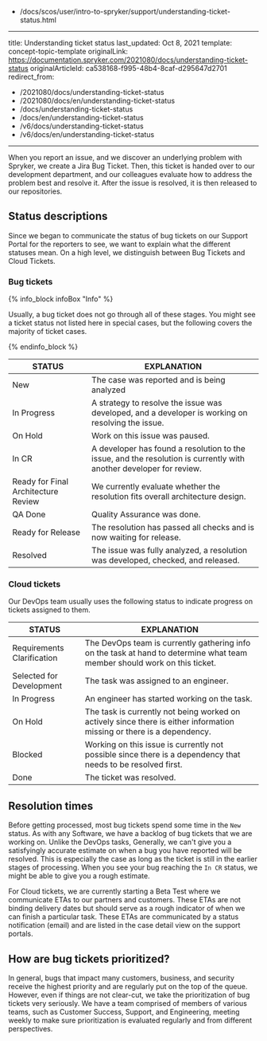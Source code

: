   - /docs/scos/user/intro-to-spryker/support/understanding-ticket-status.html
---
title: Understanding ticket status
last_updated: Oct 8, 2021
template: concept-topic-template
originalLink: https://documentation.spryker.com/2021080/docs/understanding-ticket-status
originalArticleId: ca538168-f995-48b4-8caf-d295647d2701
redirect_from:
  - /2021080/docs/understanding-ticket-status
  - /2021080/docs/en/understanding-ticket-status
  - /docs/understanding-ticket-status
  - /docs/en/understanding-ticket-status
  - /v6/docs/understanding-ticket-status
  - /v6/docs/en/understanding-ticket-status
---

When you report an issue, and we discover an underlying problem with Spryker, we create a Jira Bug Ticket. Then, this ticket is handed over to our development department, and our colleagues evaluate how to address the problem best and resolve it. After the issue is resolved, it is then released to our repositories.

## Status descriptions

Since we began to communicate the status of bug tickets on our Support Portal for the reporters to see, we want to explain what the different statuses mean. On a high level, we distinguish between Bug Tickets and Cloud Tickets.

### Bug tickets

{% info_block infoBox "Info" %}

Usually, a bug ticket does not go through all of these stages. You might see a ticket status not listed here in special cases, but the following covers the majority of ticket cases.

{% endinfo_block %}

| STATUS | EXPLANATION |
| --- | --- |
| New | The case was reported and is being analyzed |
| In Progress | A strategy to resolve the issue was developed, and a developer is working on resolving the issue. |
| On Hold | Work on this issue was paused. |
| In CR | A developer has found a resolution to the issue, and the resolution is currently with another developer for review. |
| Ready for Final Architecture Review | We currently evaluate whether the resolution fits overall architecture design. |
| QA Done | Quality Assurance was done. |
| Ready for Release | The resolution has passed all checks and is now waiting for release. |
| Resolved | The issue was fully analyzed, a resolution was developed, checked, and released. |

### Cloud tickets

Our DevOps team usually uses the following status to indicate progress on tickets assigned to them.

| STATUS | EXPLANATION |
| --- | --- |
|Requirements Clarification|The DevOps team is currently gathering info on the task at hand to determine what team member should work on this ticket.|
|Selected for Development|The task was assigned to an engineer.|
|In Progress|An engineer has started working on the task.|
|On Hold|The task is currently not being worked on actively since there is either information missing or there is a dependency.|
|Blocked|Working on this issue is currently not possible since there is a dependency that needs to be resolved first.|
|Done|The ticket was resolved.|

## Resolution times

Before getting processed, most bug tickets spend some time in the `New` status. As with any Software, we have a backlog of bug tickets that we are working on. Unlike the DevOps tasks, Generally, we can't give you a satisfyingly accurate estimate on when a bug you have reported will be resolved. This is especially the case as long as the ticket is still in the earlier stages of processing. When you see your bug reaching the `In CR` status, we might be able to give you a rough estimate.

For Cloud tickets, we are currently starting a Beta Test where we communicate ETAs to our partners and customers. These ETAs are not binding delivery dates but should serve as a rough indicator of when we can finish a particular task. These ETAs are communicated by a status notification (email) and are listed in the case detail view on the support portals.

## How are bug tickets prioritized?
In general, bugs that impact many customers, business, and security receive the highest priority and are regularly put on the top of the queue. However, even if things are not clear-cut, we take the prioritization of bug tickets very seriously. We have a team comprised of members of various teams, such as Customer Success, Support, and Engineering, meeting weekly to make sure prioritization is evaluated regularly and from different perspectives.
